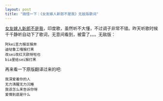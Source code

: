 ```yaml
---
layout: post
title: "搞怪一下：《女友嫁人新郎不是我》无敌版歌词"
---
```


[女友嫁人新郎不是我](http://music.baidu.com/search?key=女友嫁人新郎不是我)，印度歌，虽然听不大懂，不过调子非常不错。昨天听歌时候千千静听自动下了歌词，无意间看到，被雷了。。。无敌版：

```
阿kei苦力猴亚猴奔
迪哒鲁工嘎猴打黑
改sei改红灭欧呀啦也
bia里给sei猴打黑
```

再来看一下原版翻译过来的吧:

```
我深爱着你的人
无力清醒无力沉睡
我该怎么来告诉你呀
爱情到底是什么
```
